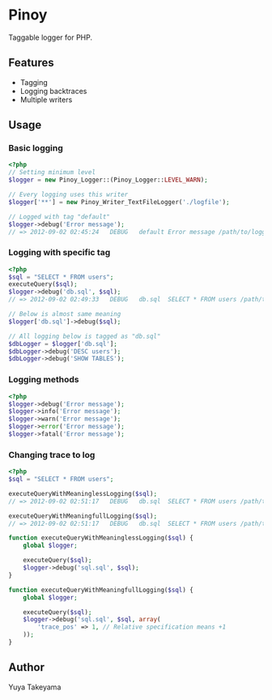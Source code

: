 Pinoy
=====

Taggable logger for PHP.

Features
--------

* Tagging
* Logging backtraces
* Multiple writers

Usage
-----

### Basic logging

```php
<?php
// Setting minimum level
$logger = new Pinoy_Logger::(Pinoy_Logger::LEVEL_WARN);

// Every logging uses this writer
$logger['**'] = new Pinoy_Writer_TextFileLogger('./logfile');

// Logged with tag "default"
$logger->debug('Error message');
// => 2012-09-02 02:45:24	DEBUG	default	Error message /path/to/logging.php:9
```

### Logging with specific tag

```php
<?php
$sql = "SELECT * FROM users";
executeQuery($sql);
$logger->debug('db.sql', $sql);
// => 2012-09-02 02:49:33	DEBUG	db.sql	SELECT * FROM users /path/to/query.php:4

// Below is almost same meaning
$logger['db.sql']->debug($sql);

// All logging below is tagged as "db.sql"
$dbLogger = $logger['db.sql'];
$dbLogger->debug('DESC users');
$dbLogger->debug('SHOW TABLES');
```

### Logging methods

```php
<?php
$logger->debug('Error message');
$logger->info('Error message');
$logger->warn('Error message');
$logger->error('Error message');
$logger->fatal('Error message');
```

### Changing trace to log

```php
<?php
$sql = "SELECT * FROM users";

executeQueryWithMeaninglessLogging($sql);
// => 2012-09-02 02:51:17	DEBUG	db.sql	SELECT * FROM users /path/to/query.php:14

executeQueryWithMeaningfullLogging($sql);
// => 2012-09-02 02:51:17	DEBUG	db.sql	SELECT * FROM users /path/to/query.php:7

function executeQueryWithMeaninglessLogging($sql) {
    global $logger;

    executeQuery($sql);
    $logger->debug('sql.sql', $sql);
}

function executeQueryWithMeaningfullLogging($sql) {
    global $logger;

    executeQuery($sql);
    $logger->debug('sql.sql', $sql, array(
        'trace_pos' => 1, // Relative specification means +1
    ));
}
```

Author
------

Yuya Takeyama
